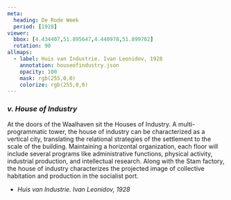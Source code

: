 ```yaml
---
meta:
  heading: De Rode Week
  period: [1928]
viewer:
  bbox: [4.434407,51.895647,4.440978,51.899702]
  rotation: 90
allmaps:
  - label: Huis van Industrie. Ivan Leonidov, 1928
    annotation: houseofindustry.json
    opacity: 100
    mask: rgb(255,0,0)
    colorize: rgb(255,0,0)
---
```


### _v.    House of Industry_

At the doors of the Waalhaven sit the Houses of Industry. A multi-programmatic tower, the house of industry can be characterized as a vertical city, translating the relational strategies of the settlement to the scale of the building. Maintaining a horizontal organization, each floor will include several programs like administrative functions, physical activity, industrial production, and intellectual research. Along with the Stam factory, the house of industry characterizes the projected image of collective habitation and production in the socialist port.

- _Huis van Industrie. Ivan Leonidov, 1928_


